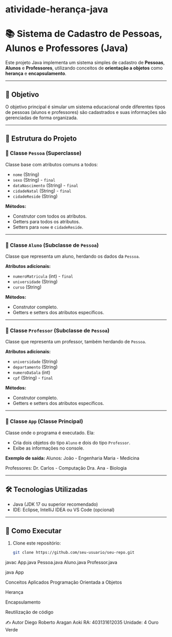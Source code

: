 # atividade-herança-java
# 📚 Sistema de Cadastro de Pessoas, Alunos e Professores (Java)

Este projeto Java implementa um sistema simples de cadastro de **Pessoas**, **Alunos** e **Professores**, utilizando conceitos de **orientação a objetos** como **herança** e **encapsulamento**.

---

## 🧠 Objetivo

O objetivo principal é simular um sistema educacional onde diferentes tipos de pessoas (alunos e professores) são cadastrados e suas informações são gerenciadas de forma organizada.

---

## 🧱 Estrutura do Projeto

### 🔹 Classe `Pessoa` (Superclasse)
Classe base com atributos comuns a todos:
- `nome` (String)
- `sexo` (String) - `final`
- `dataNascimento` (String) - `final`
- `cidadeNatal` (String) - `final`
- `cidadeReside` (String)

**Métodos:**
- Construtor com todos os atributos.
- Getters para todos os atributos.
- Setters para `nome` e `cidadeReside`.

---

### 🔹 Classe `Aluno` (Subclasse de `Pessoa`)
Classe que representa um aluno, herdando os dados da `Pessoa`.

**Atributos adicionais:**
- `numeroMatricula` (int) - `final`
- `universidade` (String)
- `curso` (String)

**Métodos:**
- Construtor completo.
- Getters e setters dos atributos específicos.

---

### 🔹 Classe `Professor` (Subclasse de `Pessoa`)
Classe que representa um professor, também herdando de `Pessoa`.

**Atributos adicionais:**
- `universidade` (String)
- `departamento` (String)
- `numeroDaSala` (int)
- `cpf` (String) - `final`

**Métodos:**
- Construtor completo.
- Getters e setters dos atributos específicos.

---

### 🔹 Classe `App` (Classe Principal)
Classe onde o programa é executado. Ela:
- Cria dois objetos do tipo `Aluno` e dois do tipo `Professor`.
- Exibe as informações no console.

**Exemplo de saída:**
Alunos: João - Engenharia Maria - Medicina

Professores: Dr. Carlos - Computação Dra. Ana - Biologia


---

## 🛠️ Tecnologias Utilizadas
- Java (JDK 17 ou superior recomendado)
- IDE: Eclipse, IntelliJ IDEA ou VS Code (opcional)

---

## 🚀 Como Executar

1. Clone este repositório:
   ```bash
   git clone https://github.com/seu-usuario/seu-repo.git

javac App.java Pessoa.java Aluno.java Professor.java

java App

 Conceitos Aplicados
Programação Orientada a Objetos

Herança

Encapsulamento

Reutilização de código

✍️ Autor
Diego Roberto Aragan Aoki
RA: 403131612035
Unidade: 4 Ouro Verde
